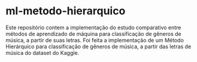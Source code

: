 # ml-metodo-hierarquico

Este repositório contem a implementação do estudo comparativo entre métodos de aprendizado de máquina para classificação de gêneros de música, a partir de suas letras. 
Foi feita a implementação de um Método Hierárquico para classificação de gêneros de música, a partir das letras de música do dataset do Kaggle. 

